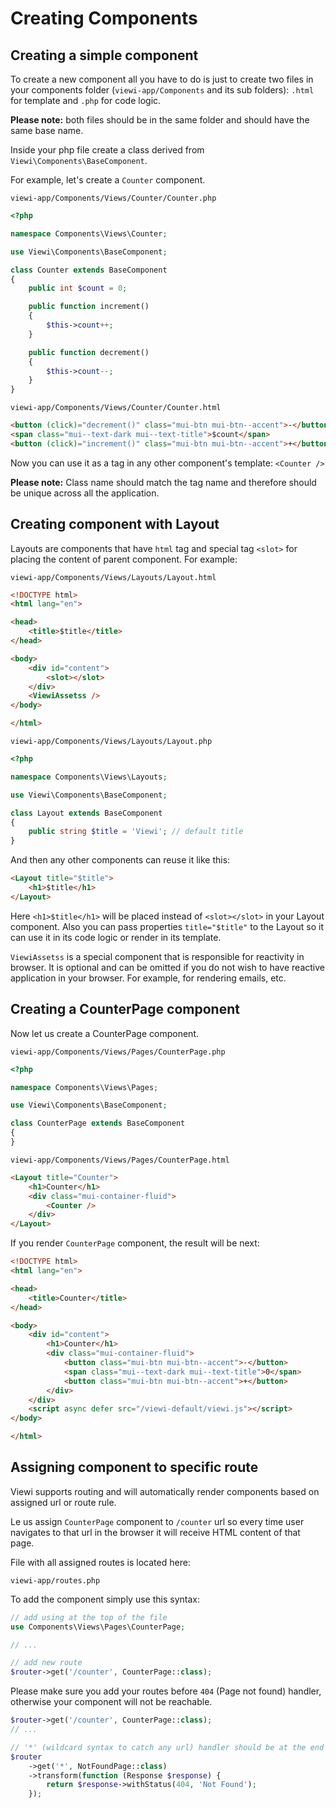 # Creating Components

## Creating a simple component

To create a new component all you have to do is just to create two files in your components folder (`viewi-app/Components` and its sub folders): `.html` for template and `.php` for code logic.

**Please note:** both files should be in the same folder and should have the same base name.

Inside your php file create a class derived from `Viewi\Components\BaseComponent`.

For example, let's create a `Counter` component.

`viewi-app/Components/Views/Counter/Counter.php`

```php
<?php

namespace Components\Views\Counter;

use Viewi\Components\BaseComponent;

class Counter extends BaseComponent
{
    public int $count = 0;

    public function increment()
    {
        $this->count++;
    }

    public function decrement()
    {
        $this->count--;
    }
}
```

`viewi-app/Components/Views/Counter/Counter.html`

```html
<button (click)="decrement()" class="mui-btn mui-btn--accent">-</button>
<span class="mui--text-dark mui--text-title">$count</span>
<button (click)="increment()" class="mui-btn mui-btn--accent">+</button>
```

Now you can use it as a tag in any other component's template: `<Counter />`


**Please note:** Class name should match the tag name and therefore should be unique across all the application.

## Creating component with Layout

Layouts are components that have `html` tag and special tag `<slot>` for placing the content of parent component. For example:

`viewi-app/Components/Views/Layouts/Layout.html`

```html
<!DOCTYPE html>
<html lang="en">

<head>
    <title>$title</title>
</head>

<body>
    <div id="content">
        <slot></slot>
    </div>
    <ViewiAssetss />
</body>

</html>
```

`viewi-app/Components/Views/Layouts/Layout.php`

```php
<?php

namespace Components\Views\Layouts;

use Viewi\Components\BaseComponent;

class Layout extends BaseComponent
{
    public string $title = 'Viewi'; // default title
}
```

And then any other components can reuse it like this:

```html
<Layout title="$title">
    <h1>$title</h1>
</Layout>
```

Here `<h1>$title</h1>` will be placed instead of `<slot></slot>` in your Layout component. Also you can pass properties `title="$title"` to the Layout so it can use it in its code logic or render in its template.

`ViewiAssetss` is a special component that is responsible for reactivity in browser. It is optional and can be omitted if you do not wish to have reactive application in your browser. For example, for rendering emails, etc.

## Creating a CounterPage component

Now let us create a CounterPage component.

`viewi-app/Components/Views/Pages/CounterPage.php`

```php
<?php

namespace Components\Views\Pages;

use Viewi\Components\BaseComponent;

class CounterPage extends BaseComponent
{
}
```

`viewi-app/Components/Views/Pages/CounterPage.html`

```html
<Layout title="Counter">
    <h1>Counter</h1>
    <div class="mui-container-fluid">
        <Counter />
    </div>
</Layout>
```

If you render `CounterPage` component, the result will be next:

```html
<!DOCTYPE html>
<html lang="en">

<head>
    <title>Counter</title>
</head>

<body>
    <div id="content">
        <h1>Counter</h1>
        <div class="mui-container-fluid">
            <button class="mui-btn mui-btn--accent">-</button>
            <span class="mui--text-dark mui--text-title">0</span>
            <button class="mui-btn mui-btn--accent">+</button>
        </div>
    </div>
    <script async defer src="/viewi-default/viewi.js"></script>
</body>

</html>
```

## Assigning component to specific route

Viewi supports routing and will automatically render components based on assigned url or route rule.

Le us assign `CounterPage` component to `/counter` url so every time user navigates to that url in the browser it will receive HTML content of that page.

File with all assigned routes is located here:

`viewi-app/routes.php`

To add the component simply use this syntax:

```php
// add using at the top of the file
use Components\Views\Pages\CounterPage;

// ...

// add new route
$router->get('/counter', CounterPage::class);
```

Please make sure you add your routes before `404` (Page not found) handler, otherwise your component will not be reachable.

```php
$router->get('/counter', CounterPage::class);
// ...

// '*' (wildcard syntax to catch any url) handler should be at the end
$router
    ->get('*', NotFoundPage::class)
    ->transform(function (Response $response) {
        return $response->withStatus(404, 'Not Found');
    });
```